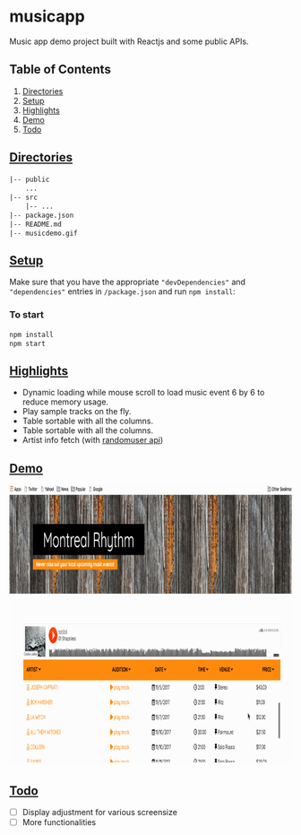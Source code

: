 # musicapp
Music app demo project built with Reactjs and some public APIs. 

## Table of Contents
1. [Directories](#directories)
2. [Setup](#setup)
3. [Highlights](#highlights)
4. [Demo](#demo)
5. [Todo](#todo)

## [Directories](#directories)
    |-- public
        ...
    |-- src
        |-- ...
    |-- package.json
    |-- README.md
    |-- musicdemo.gif


## [Setup](#setup)
Make sure that you have the appropriate `"devDependencies"` and `"dependencies"` entries in `/package.json` and run `npm install`:

### To start

```
npm install
npm start
```

## [Highlights](#highlights)
* Dynamic loading while mouse scroll to load music event 6 by 6 to reduce memory usage.
* Play sample tracks on the fly.
* Table sortable with all the columns.
* Table sortable with all the columns.
* Artist info fetch (with [randomuser api](https://randomuser.me/))

## [Demo](#demo)
<img src="musicdemo.gif" width="800" height="500" />

## [Todo](#todo)
- [ ] Display adjustment for various screensize
- [ ] More functionalities
